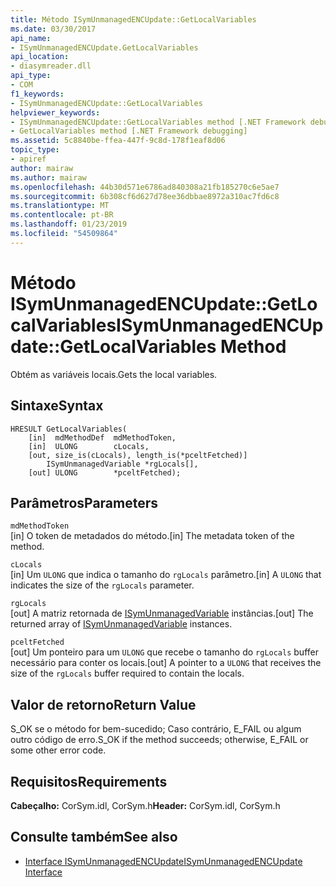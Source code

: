 ```yaml
---
title: Método ISymUnmanagedENCUpdate::GetLocalVariables
ms.date: 03/30/2017
api_name:
- ISymUnmanagedENCUpdate.GetLocalVariables
api_location:
- diasymreader.dll
api_type:
- COM
f1_keywords:
- ISymUnmanagedENCUpdate::GetLocalVariables
helpviewer_keywords:
- ISymUnmanagedENCUpdate::GetLocalVariables method [.NET Framework debugging]
- GetLocalVariables method [.NET Framework debugging]
ms.assetid: 5c8840be-ffea-447f-9c8d-178f1eaf8d06
topic_type:
- apiref
author: mairaw
ms.author: mairaw
ms.openlocfilehash: 44b30d571e6786ad840308a21fb185270c6e5ae7
ms.sourcegitcommit: 6b308cf6d627d78ee36dbbae8972a310ac7fd6c8
ms.translationtype: MT
ms.contentlocale: pt-BR
ms.lasthandoff: 01/23/2019
ms.locfileid: "54509864"
---
```

# <a name="isymunmanagedencupdategetlocalvariables-method"></a><span data-ttu-id="9fe25-102">Método ISymUnmanagedENCUpdate::GetLocalVariables</span><span class="sxs-lookup"><span data-stu-id="9fe25-102">ISymUnmanagedENCUpdate::GetLocalVariables Method</span></span>
<span data-ttu-id="9fe25-103">Obtém as variáveis locais.</span><span class="sxs-lookup"><span data-stu-id="9fe25-103">Gets the local variables.</span></span>  
  
## <a name="syntax"></a><span data-ttu-id="9fe25-104">Sintaxe</span><span class="sxs-lookup"><span data-stu-id="9fe25-104">Syntax</span></span>  
  
```  
HRESULT GetLocalVariables(  
    [in]  mdMethodDef  mdMethodToken,  
    [in]  ULONG        cLocals,  
    [out, size_is(cLocals), length_is(*pceltFetched)]  
        ISymUnmanagedVariable *rgLocals[],  
    [out] ULONG        *pceltFetched);  
```  
  
## <a name="parameters"></a><span data-ttu-id="9fe25-105">Parâmetros</span><span class="sxs-lookup"><span data-stu-id="9fe25-105">Parameters</span></span>  
 `mdMethodToken`  
 <span data-ttu-id="9fe25-106">[in] O token de metadados do método.</span><span class="sxs-lookup"><span data-stu-id="9fe25-106">[in] The metadata token of the method.</span></span>  
  
 `cLocals`  
 <span data-ttu-id="9fe25-107">[in] Um `ULONG` que indica o tamanho do `rgLocals` parâmetro.</span><span class="sxs-lookup"><span data-stu-id="9fe25-107">[in] A `ULONG` that indicates the size of the `rgLocals` parameter.</span></span>  
  
 `rgLocals`  
 <span data-ttu-id="9fe25-108">[out] A matriz retornada de [ISymUnmanagedVariable](isymunmanagedvariable-interface.md) instâncias.</span><span class="sxs-lookup"><span data-stu-id="9fe25-108">[out] The returned array of [ISymUnmanagedVariable](isymunmanagedvariable-interface.md) instances.</span></span>  
  
 `pceltFetched`  
 <span data-ttu-id="9fe25-109">[out] Um ponteiro para um `ULONG` que recebe o tamanho do `rgLocals` buffer necessário para conter os locais.</span><span class="sxs-lookup"><span data-stu-id="9fe25-109">[out] A pointer to a `ULONG` that receives the size of the `rgLocals` buffer required to contain the locals.</span></span>  
  
## <a name="return-value"></a><span data-ttu-id="9fe25-110">Valor de retorno</span><span class="sxs-lookup"><span data-stu-id="9fe25-110">Return Value</span></span>  
 <span data-ttu-id="9fe25-111">S_OK se o método for bem-sucedido; Caso contrário, E_FAIL ou algum outro código de erro.</span><span class="sxs-lookup"><span data-stu-id="9fe25-111">S_OK if the method succeeds; otherwise, E_FAIL or some other error code.</span></span>  
  
## <a name="requirements"></a><span data-ttu-id="9fe25-112">Requisitos</span><span class="sxs-lookup"><span data-stu-id="9fe25-112">Requirements</span></span>  
 <span data-ttu-id="9fe25-113">**Cabeçalho:** CorSym.idl, CorSym.h</span><span class="sxs-lookup"><span data-stu-id="9fe25-113">**Header:** CorSym.idl, CorSym.h</span></span>  
  
## <a name="see-also"></a><span data-ttu-id="9fe25-114">Consulte também</span><span class="sxs-lookup"><span data-stu-id="9fe25-114">See also</span></span>
- [<span data-ttu-id="9fe25-115">Interface ISymUnmanagedENCUpdate</span><span class="sxs-lookup"><span data-stu-id="9fe25-115">ISymUnmanagedENCUpdate Interface</span></span>](../../../../docs/framework/unmanaged-api/diagnostics/isymunmanagedencupdate-interface.md)

